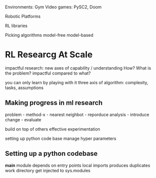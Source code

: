 Environments: Gym
Video games: PySC2, Doom

Robotic Platforms

RL libraries

Picking algorithms
model-free
model-based

# RL Researcg At Scale
impactful research: new axes of capability / understanding
How? What is the problem? impactful compared to what?

you can only learn by playing with it
three axis of algorithm: complexity, tasks, assumptions

## Making progress in ml research
problem - method-x - nearest neighbot - reporduce analysis - introduce change - evaluate

build on top of others
effective experimentation 

setting up python code base
manage hyper parameters

## Setting up a python codebase
__main__ module depends on entry points
local imports produces duplicates
work directory get injected to sys.modules